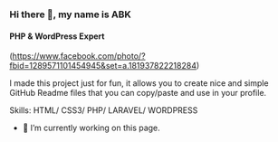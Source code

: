 ### Hi there 👋, my name is ABK
#### PHP & WordPress Expert
(https://www.facebook.com/photo/?fbid=1289571101454945&set=a.181937822218284)

I made this project just for fun, it allows you to create nice and simple GitHub Readme files that you can copy/paste and use in your profile.

Skills: HTML/ CSS3/ PHP/ LARAVEL/ WORDPRESS

- 🔭 I’m currently working on this page. 





